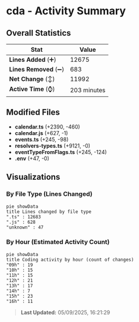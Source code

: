 # cda - Activity Summary 

## Overall Statistics

| Stat                   | Value                                                             |
| ---------------------- | ----------------------------------------------------------------- |
| **Lines Added** (➕)   | 12675                                          |
| **Lines Removed** (➖) | 683                                        |
| **Net Change** (↕)    | 11992                |
| **Active Time** (⌚)   | 203 minutes |


## Modified Files
- **calendar.ts** (+2390, -460)
- **calendar.js** (+627, -1)
- **events.ts** (+245, -98)
- **resolvers-types.ts** (+9121, -0)
- **eventTypeFromFlags.ts** (+245, -124)
- **.env** (+47, -0)

## Visualizations

### By File Type (Lines Changed)

```mermaid
pie showData
title Lines changed by file type
".ts" : 12683
".js" : 628
"unknown" : 47
```

### By Hour (Estimated Activity Count)

```mermaid
pie showData
title Coding activity by hour (count of changes)
"09h" : 19
"10h" : 15
"11h" : 15
"12h" : 21
"13h" : 17
"14h" : 7
"15h" : 23
"16h" : 11
```


> **Last Updated:** 05/09/2025, 16:21:29